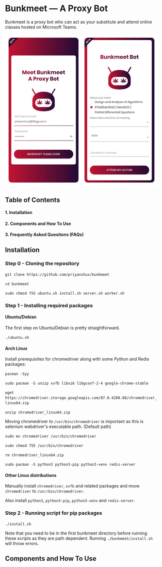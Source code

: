 # Bunkmeet — A Proxy Bot
Bunkmeet is a proxy bot who can act as your substitute and attend online classes hosted on Microsoft Teams.

![Bunkmeet](https://github.com/priyanshux/bunkmeet/blob/main/bunkmeet/static/images/readme.png?raw=true "Bunkmeet")

## Table of Contents
#### 1.  Installation
#### 2.  Components and How To Use
#### 3.  Frequently Asked Quesitons (FAQs)

## Installation

### Step 0 - Cloning the repository
`git clone https://github.com/priyanshux/bunkmeet`

`cd bunkmeet`

`sudo chmod 755 ubuntu.sh install.sh server.sh worker.sh`

### Step 1 - Installing required packages
#### Ubuntu/Debian
The first step on Ubuntu/Debian is pretty straightforward.

`./ubuntu.sh`


#### Arch Linux
Install prerequisites for chromedriver along with some Python and Redis packages:

`pacman -Syy`

`sudo pacman -S unzip xvfb libxi6 libgconf-2-4 google-chrome-stable`

`wget https://chromedriver.storage.googleapis.com/87.0.4280.88/chromedriver_linux64.zip`

`unzip chromedriver_linux64.zip`

Moving chromedriver to `/usr/bin/chromedriver` is important as this is selenium webdriver's executable path. (Default path)

`sudo mv chromedriver /usr/bin/chromedriver`

`sudo chmod 755 /usr/bin/chromedriver`

`rm chromedriver_linux64.zip`

`sudo pacman -S python3 python3-pip python3-venv redis-server`

#### Other Linux distributions

Manually install `chromedriver`, `xvfb` and related packages and move `chromedriver` to `/usr/bin/chromedriver`.

Also install `python3`, `python3-pip`, `python3-venv` and `redis-server`.

### Step 2 - Running script for pip packages

`./install.sh`

Note that you need to be in the first bunkmeet directory before running these scripts as they are path dependent. Running `./bunkmeet/install.sh` will throw errors.

## Components and How To Use
